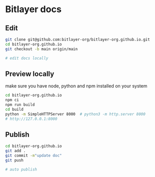 # Bitlayer docs

## Edit
```bash
git clone git@github.com:bitlayer-org/bitlayer-org.github.io.git 
cd bitlayer-org.github.io
git checkout -b main origin/main

# edit docs locally
```

## Preview locally
make sure you have node, python and npm installed on your system

```bash
cd bitlayer-org.github.io
npm ci
npm run build
cd build
python -m SimpleHTTPServer 8000  # python3 -m http.server 8000
# http://127.0.0.1:8000
```

## Publish
```bash
cd bitlayer-org.github.io
git add .
git commit -m"update doc"
git push

# auto publish
```
